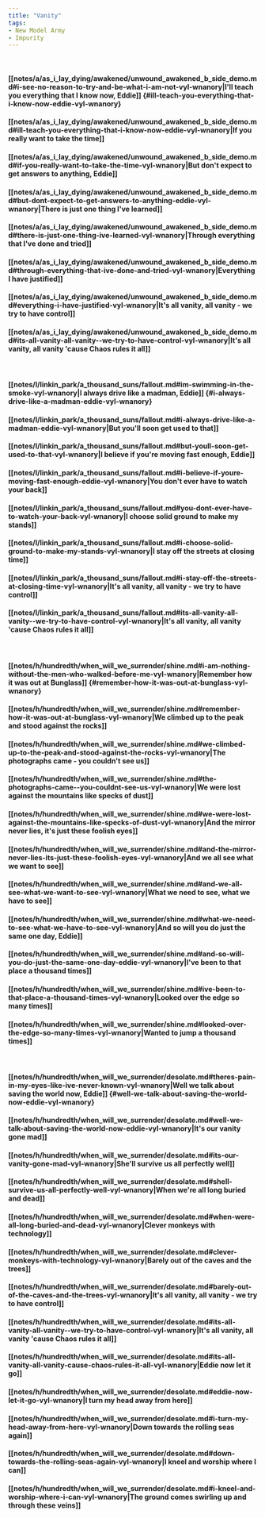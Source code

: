 ```yaml
---
title: "Vanity"
tags:
- New Model Army
- Impurity
---
```

&nbsp;
#### [[notes/a/as_i_lay_dying/awakened/unwound_awakened_b_side_demo.md#i-see-no-reason-to-try-and-be-what-i-am-not-vyl-wnanory|I'll teach you everything that I know now, Eddie]] {#ill-teach-you-everything-that-i-know-now-eddie-vyl-wnanory}
#### [[notes/a/as_i_lay_dying/awakened/unwound_awakened_b_side_demo.md#ill-teach-you-everything-that-i-know-now-eddie-vyl-wnanory|If you really want to take the time]]
#### [[notes/a/as_i_lay_dying/awakened/unwound_awakened_b_side_demo.md#if-you-really-want-to-take-the-time-vyl-wnanory|But don't expect to get answers to anything, Eddie]]
#### [[notes/a/as_i_lay_dying/awakened/unwound_awakened_b_side_demo.md#but-dont-expect-to-get-answers-to-anything-eddie-vyl-wnanory|There is just one thing I've learned]]
#### [[notes/a/as_i_lay_dying/awakened/unwound_awakened_b_side_demo.md#there-is-just-one-thing-ive-learned-vyl-wnanory|Through everything that I've done and tried]]
#### [[notes/a/as_i_lay_dying/awakened/unwound_awakened_b_side_demo.md#through-everything-that-ive-done-and-tried-vyl-wnanory|Everything I have justified]]
#### [[notes/a/as_i_lay_dying/awakened/unwound_awakened_b_side_demo.md#everything-i-have-justified-vyl-wnanory|It's all vanity, all vanity - we try to have control]]
#### [[notes/a/as_i_lay_dying/awakened/unwound_awakened_b_side_demo.md#its-all-vanity-all-vanity--we-try-to-have-control-vyl-wnanory|It's all vanity, all vanity 'cause Chaos rules it all]]
&nbsp;
#### [[notes/l/linkin_park/a_thousand_suns/fallout.md#im-swimming-in-the-smoke-vyl-wnanory|I always drive like a madman, Eddie]] {#i-always-drive-like-a-madman-eddie-vyl-wnanory}
#### [[notes/l/linkin_park/a_thousand_suns/fallout.md#i-always-drive-like-a-madman-eddie-vyl-wnanory|But you'll soon get used to that]]
#### [[notes/l/linkin_park/a_thousand_suns/fallout.md#but-youll-soon-get-used-to-that-vyl-wnanory|I believe if you're moving fast enough, Eddie]]
#### [[notes/l/linkin_park/a_thousand_suns/fallout.md#i-believe-if-youre-moving-fast-enough-eddie-vyl-wnanory|You don't ever have to watch your back]]
#### [[notes/l/linkin_park/a_thousand_suns/fallout.md#you-dont-ever-have-to-watch-your-back-vyl-wnanory|I choose solid ground to make my stands]]
#### [[notes/l/linkin_park/a_thousand_suns/fallout.md#i-choose-solid-ground-to-make-my-stands-vyl-wnanory|I stay off the streets at closing time]]
#### [[notes/l/linkin_park/a_thousand_suns/fallout.md#i-stay-off-the-streets-at-closing-time-vyl-wnanory|It's all vanity, all vanity - we try to have control]]
#### [[notes/l/linkin_park/a_thousand_suns/fallout.md#its-all-vanity-all-vanity--we-try-to-have-control-vyl-wnanory|It's all vanity, all vanity 'cause Chaos rules it all]]
&nbsp;
#### [[notes/h/hundredth/when_will_we_surrender/shine.md#i-am-nothing-without-the-men-who-walked-before-me-vyl-wnanory|Remember how it was out at Bunglass]] {#remember-how-it-was-out-at-bunglass-vyl-wnanory}
#### [[notes/h/hundredth/when_will_we_surrender/shine.md#remember-how-it-was-out-at-bunglass-vyl-wnanory|We climbed up to the peak and stood against the rocks]]
#### [[notes/h/hundredth/when_will_we_surrender/shine.md#we-climbed-up-to-the-peak-and-stood-against-the-rocks-vyl-wnanory|The photographs came - you couldn't see us]]
#### [[notes/h/hundredth/when_will_we_surrender/shine.md#the-photographs-came--you-couldnt-see-us-vyl-wnanory|We were lost against the mountains like specks of dust]]
#### [[notes/h/hundredth/when_will_we_surrender/shine.md#we-were-lost-against-the-mountains-like-specks-of-dust-vyl-wnanory|And the mirror never lies, it's just these foolish eyes]]
#### [[notes/h/hundredth/when_will_we_surrender/shine.md#and-the-mirror-never-lies-its-just-these-foolish-eyes-vyl-wnanory|And we all see what we want to see]]
#### [[notes/h/hundredth/when_will_we_surrender/shine.md#and-we-all-see-what-we-want-to-see-vyl-wnanory|What we need to see, what we have to see]]
#### [[notes/h/hundredth/when_will_we_surrender/shine.md#what-we-need-to-see-what-we-have-to-see-vyl-wnanory|And so will you do just the same one day, Eddie]]
#### [[notes/h/hundredth/when_will_we_surrender/shine.md#and-so-will-you-do-just-the-same-one-day-eddie-vyl-wnanory|I've been to that place a thousand times]]
#### [[notes/h/hundredth/when_will_we_surrender/shine.md#ive-been-to-that-place-a-thousand-times-vyl-wnanory|Looked over the edge so many times]]
#### [[notes/h/hundredth/when_will_we_surrender/shine.md#looked-over-the-edge-so-many-times-vyl-wnanory|Wanted to jump a thousand times]]
&nbsp;
#### [[notes/h/hundredth/when_will_we_surrender/desolate.md#theres-pain-in-my-eyes-like-ive-never-known-vyl-wnanory|Well we talk about saving the world now, Eddie]] {#well-we-talk-about-saving-the-world-now-eddie-vyl-wnanory}
#### [[notes/h/hundredth/when_will_we_surrender/desolate.md#well-we-talk-about-saving-the-world-now-eddie-vyl-wnanory|It's our vanity gone mad]]
#### [[notes/h/hundredth/when_will_we_surrender/desolate.md#its-our-vanity-gone-mad-vyl-wnanory|She'll survive us all perfectly well]]
#### [[notes/h/hundredth/when_will_we_surrender/desolate.md#shell-survive-us-all-perfectly-well-vyl-wnanory|When we're all long buried and dead]]
#### [[notes/h/hundredth/when_will_we_surrender/desolate.md#when-were-all-long-buried-and-dead-vyl-wnanory|Clever monkeys with technology]]
#### [[notes/h/hundredth/when_will_we_surrender/desolate.md#clever-monkeys-with-technology-vyl-wnanory|Barely out of the caves and the trees]]
#### [[notes/h/hundredth/when_will_we_surrender/desolate.md#barely-out-of-the-caves-and-the-trees-vyl-wnanory|It's all vanity, all vanity - we try to have control]]
#### [[notes/h/hundredth/when_will_we_surrender/desolate.md#its-all-vanity-all-vanity--we-try-to-have-control-vyl-wnanory|It's all vanity, all vanity 'cause Chaos rules it all]]
#### [[notes/h/hundredth/when_will_we_surrender/desolate.md#its-all-vanity-all-vanity-cause-chaos-rules-it-all-vyl-wnanory|Eddie now let it go]]
#### [[notes/h/hundredth/when_will_we_surrender/desolate.md#eddie-now-let-it-go-vyl-wnanory|I turn my head away from here]]
#### [[notes/h/hundredth/when_will_we_surrender/desolate.md#i-turn-my-head-away-from-here-vyl-wnanory|Down towards the rolling seas again]]
#### [[notes/h/hundredth/when_will_we_surrender/desolate.md#down-towards-the-rolling-seas-again-vyl-wnanory|I kneel and worship where I can]]
#### [[notes/h/hundredth/when_will_we_surrender/desolate.md#i-kneel-and-worship-where-i-can-vyl-wnanory|The ground comes swirling up and through these veins]]
